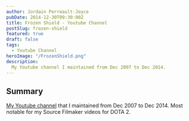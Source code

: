 ```yaml
---
author: Jordain Perreault-Joyce
pubDate: 2014-12-30T09:30:00Z
title: Frozen Shield - Youtube Channel 
postSlug: frozen-shield
featured: true
draft: false
tags:
  - Youtube Channel
heroImage: "/FrozenShield.png"
description:
  My Youtube channel I maintained from Dec 2007 to Dec 2014.
---
```


## Summary

[My Youtube channel](https://www.youtube.com/channel/UCvFkEQTLGLCAKC6lOlJ1AUA) that I maintained from Dec 2007 to Dec 2014. Most notable for my Source Filmaker videos for DOTA 2.

